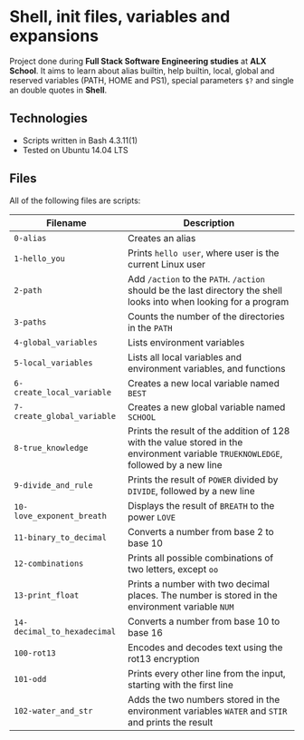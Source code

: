# Shell, init files, variables and expansions

Project done during **Full Stack Software Engineering studies** at **ALX School**. It aims to learn about alias builtin, help builtin, local, global and reserved variables (PATH, HOME and PS1), special parameters `$?` and single an double quotes in **Shell**.

## Technologies

- Scripts written in Bash 4.3.11(1)
- Tested on Ubuntu 14.04 LTS

## Files

All of the following files are scripts:

| Filename                    | Description                                                                                                                        |
| --------------------------- | ---------------------------------------------------------------------------------------------------------------------------------- |
| `0-alias`                   | Creates an alias                                                                                                                   |
| `1-hello_you`               | Prints `hello user`, where user is the current Linux user                                                                          |
| `2-path`                    | Add `/action` to the `PATH`. `/action` should be the last directory the shell looks into when looking for a program                |
| `3-paths`                   | Counts the number of the directories in the `PATH`                                                                                 |
| `4-global_variables`        | Lists environment variables                                                                                                        |
| `5-local_variables`         | Lists all local variables and environment variables, and functions                                                                 |
| `6-create_local_variable`   | Creates a new local variable named `BEST`                                                                                          |
| `7-create_global_variable`  | Creates a new global variable named `SCHOOL`                                                                                       |
| `8-true_knowledge`          | Prints the result of the addition of 128 with the value stored in the environment variable `TRUEKNOWLEDGE`, followed by a new line |
| `9-divide_and_rule`         | Prints the result of `POWER` divided by `DIVIDE`, followed by a new line                                                           |
| `10-love_exponent_breath`   | Displays the result of `BREATH` to the power `LOVE`                                                                                |
| `11-binary_to_decimal`      | Converts a number from base 2 to base 10                                                                                           |
| `12-combinations`           | Prints all possible combinations of two letters, except `oo`                                                                       |
| `13-print_float`            | Prints a number with two decimal places. The number is stored in the environment variable `NUM`                                    |
| `14-decimal_to_hexadecimal` | Converts a number from base 10 to base 16                                                                                          |
| `100-rot13`                 | Encodes and decodes text using the rot13 encryption                                                                                |
| `101-odd`                   | Prints every other line from the input, starting with the first line                                                               |
| `102-water_and_str`         | Adds the two numbers stored in the environment variables `WATER` and `STIR` and prints the result                                  |
